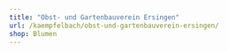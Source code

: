 ```yaml
---
title: "Obst- und Gartenbauverein Ersingen"
url: /kaempfelbach/obst-und-gartenbauverein-ersingen/
shop: Blumen
---
```

